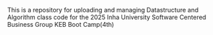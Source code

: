 This is a repository for uploading and managing Datastructure and Algorithm class code for the 2025 Inha University Software Centered Business Group KEB Boot Camp(4th)